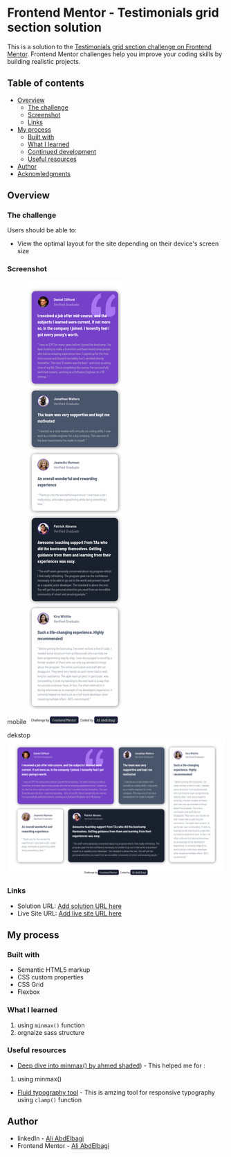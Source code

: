 # Frontend Mentor - Testimonials grid section solution

This is a solution to the [Testimonials grid section challenge on Frontend Mentor](https://www.frontendmentor.io/challenges/testimonials-grid-section-Nnw6J7Un7). Frontend Mentor challenges help you improve your coding skills by building realistic projects. 

## Table of contents

- [Overview](#overview)
  - [The challenge](#the-challenge)
  - [Screenshot](#screenshot)
  - [Links](#links)
- [My process](#my-process)
  - [Built with](#built-with)
  - [What I learned](#what-i-learned)
  - [Continued development](#continued-development)
  - [Useful resources](#useful-resources)
- [Author](#author)
- [Acknowledgments](#acknowledgments)


## Overview

### The challenge

Users should be able to:

- View the optimal layout for the site depending on their device's screen size

### Screenshot
mobile 
![mobile design](./screenshots/mobile.png)

dekstop
![desktop](./screenshots/desktop.png)

### Links

- Solution URL: [Add solution URL here](https://your-solution-url.com)
- Live Site URL: [Add live site URL here](https://your-live-site-url.com)

## My process

### Built with

- Semantic HTML5 markup
- CSS custom properties
- CSS Grid
- Flexbox

### What I learned
1. using `minmax()` function
2. orgnaize sass structure


### Useful resources

- [Deep dive into minmax() by ahmed shaded](ishaded.com/article/css-grid-minmax)) - This helped me for : 
1. using minmax()
- [Fluid typography tool](fluidtypography.com) - This is amzing tool for responsive typography using ```clamp()``` function

## Author

- linkedIn - [Ali AbdElbagi](https://www.linkedin.com/in/ali-abdelbagi-0231b223)
- Frontend Mentor - [Ali AbdElbagi](https://www.frontendmentor.io/profile/ali007-depug)
